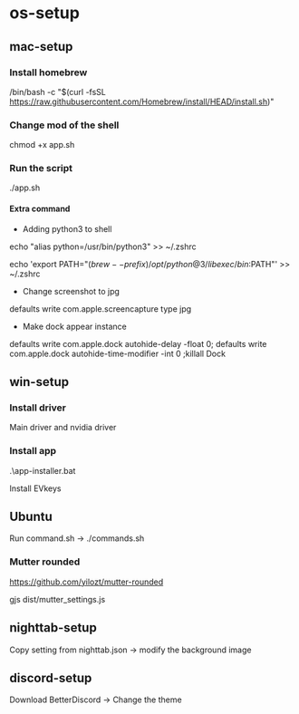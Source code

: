 # os-setup

## mac-setup ##

### Install homebrew ###
/bin/bash -c "$(curl -fsSL https://raw.githubusercontent.com/Homebrew/install/HEAD/install.sh)"

### Change mod of the shell ###
chmod +x app.sh

### Run the script ###
./app.sh

#### Extra command ####
- Adding python3 to shell


echo "alias python=/usr/bin/python3" >> ~/.zshrc

echo 'export PATH="$(brew --prefix)/opt/python@3/libexec/bin:$PATH"' >> ~/.zshrc

- Change screenshot to jpg

defaults write com.apple.screencapture type jpg

- Make dock appear instance

defaults write com.apple.dock autohide-delay -float 0; defaults write com.apple.dock autohide-time-modifier -int 0 ;killall Dock





## win-setup ##

### Install driver ###
Main driver and nvidia driver

### Install app ###
.\app-installer.bat

Install EVkeys



## Ubuntu ##

Run command.sh -> ./commands.sh

### Mutter rounded ###
https://github.com/yilozt/mutter-rounded

gjs dist/mutter_settings.js



## nighttab-setup ##
Copy setting from nighttab.json -> modify the background image

## discord-setup ##
Download BetterDiscord -> Change the theme


